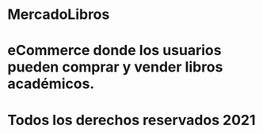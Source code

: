 # MercadoLibros
# eCommerce donde los usuarios pueden comprar y vender libros académicos.
# Todos los derechos reservados 2021